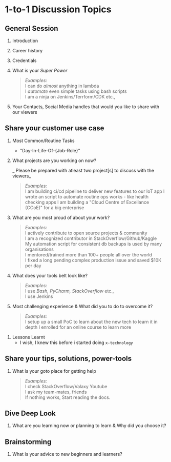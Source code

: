 # 1-to-1 Discussion Topics

## General Session

1. Introduction
1. Career history
1. Credentials
1. What is your _Super Power_

   > _Examples:_  
   > I can do _almost_ anything in lambda  
   > I _automate_ even simple tasks using bash scripts  
   > I am a ninja on Jenkins/Terrform/CDK etc.,

1. Your Contacts, Social Media handles that would you like to share with our viewers

## Share your customer use case

1. Most Common/Routine Tasks
   - "Day-In-Life-Of-{Job-Role}"
1. What projects are you working on now?

   _ Please be prepared with atleast two project[s] to discuss with the viewers_

   > _Examples:_  
   > I am building ci/cd pipeline to deliver new features to our IoT app
   > I wrote an script to automate routine ops works - like health checking apps
   > I am building a "Cloud Centre of Excellance (CCoE)" for a big enterprise

1. What are you most proud of about your work?

   > _Examples:_  
   > I actively contribute to open source projects & community  
   > I am a recognized contributor in StackOverflow/Github/Kaggle  
   > My automation script for consistent db backups is used by many organisations  
   > I mentored/trained more than 100+ people all over the world  
   > I fixed a long pending complex production issue and saved \$10K per day

1. What does your tools belt look like?

   > _Examples:_  
   > I use _Bash, PyCharm, StackOverflow_ etc.,  
   > I use Jenkins

1. Most challenging experience & What did you to do to overcome it?

   > _Examples:_  
   > I setup up a small PoC to learn about the new tech to learn it in depth
   > I enrolled for an online course to learn more

1) Lessons Learnt
   - I wish, I knew this before i started doing `x-technology`

## Share your tips, solutions, power-tools

1. What is your goto place for getting help

   > _Examples:_  
   > I check StackOverflow/Valaxy Youtube  
   > I ask my team-mates, friends  
   > If nothing works, Start reading the docs.

## Dive Deep Look

1. What are you learning now or planning to learn & Why did you choose it?

## Brainstorming

1. What is your advice to new beginners and learners?
